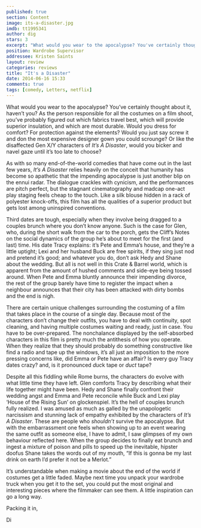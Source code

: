 ```yaml
---
published: true
section: Content
image: its-a-disaster.jpg
imdb: tt1995341
author: dig
stars: 3
excerpt: "What would you wear to the apocalypse? You've certainly thought about it, haven't you?"
position: Wardrobe Supervisor
addressee: Kristen Saints
layout: review
categories: reviews
title: "It's a Disaster"
date: 2014-06-16 15:33
comments: true
tags: [comedy, Letters, netflix]
---
```

<p class="Body">What would you wear to the apocalypse? You&rsquo;ve certainly thought about it, haven&rsquo;t you? As the person responsible for all the costumes on a film shoot, you&rsquo;ve probably figured out which fabrics travel best, which will provide superior insulation, and which are most durable. Would you dress for comfort? For protection against the elements? Would you just say screw it and don the most expensive designer gown you could scrounge? Or like the disaffected Gen X/Y characters of <em>It</em><em>&rsquo;s A Disaster</em>, would you bicker and navel gaze until it&rsquo;s too late to choose?</p>
<p class="Body">As with so many end-of-the-world comedies that have come out in the last few years, <em>It</em><em>&rsquo;s A Disaster</em> relies heavily on the conceit that humanity has become so apathetic that the impending apocalypse is just another blip on the ennui radar. The dialogue crackles with cynicism, and the performances are pitch perfect, but the stagnant cinematography and madcap one-act play staging feels cheap to the touch. Like a silk blouse hidden in a rack of polyester knock-offs, this film has all the qualities of a superior product but gets lost among uninspired conventions.</p>
<p class="Body">Third dates are tough, especially when they involve being dragged to a couples brunch where you don&rsquo;t know anyone. Such is the case for Glen, who, during the short walk from the car to the porch, gets the Cliff&rsquo;s Notes on the social dynamics of the group he&rsquo;s about to meet for the first (and last) time. His date Tracy explains: it&rsquo;s Pete and Emma&rsquo;s house, and they&rsquo;re a little uptight; Lexi and her husband Buck are free spirits, if they sing just nod and pretend it&rsquo;s good; and whatever you do, don&rsquo;t ask Hedy and Shane about the wedding. But all is not well in this Crate &amp; Barrel world, which is apparent from the amount of hushed comments and side-eye being tossed around. When Pete and Emma bluntly announce their impending divorce, the rest of the group barely have time to register the impact when a neighbour announces that their city has been attacked with dirty bombs and the end is nigh.</p>
<p class="Body">There are certain unique challenges surrounding the costuming of a film that takes place in the course of a single day. Because most of the characters don&rsquo;t change their outfits, you have to deal with continuity, spot cleaning, and having multiple costumes waiting and ready, just in case. You have to be over-prepared. The nonchalance displayed by the self-absorbed characters in this film is pretty much the antithesis of how you operate. When they realize that they should probably do something constructive like find a radio and tape up the windows, it&rsquo;s all just an imposition to the more pressing concerns like, did Emma or Pete have an affair? Is every guy Tracy dates crazy? and, is it pronounced <em>duc</em>k tape or <em>duct</em> tape?</p>
<p class="Body">Despite all this fiddling while Rome burns, the characters do evolve with what little time they have left. Glen comforts Tracy by describing what their life together might have been. Hedy and Shane finally confront their wedding angst and Emma and Pete reconcile while Buck and Lexi play &lsquo;House of the Rising Sun&rsquo; on glockenspiel. It&rsquo;s the hell of couples brunch fully realized. I was amused as much as galled by the unapologetic narcissism and stunning lack of empathy exhibited by the characters of <em>It</em><em>&rsquo;s A Disaster</em>. These are people who <em>shouldn</em><em>&rsquo;t</em> survive the apocalypse. But with the embarrassment one feels when showing up to an event wearing the same outfit as someone else, I have to admit, I saw glimpses of my own behaviour reflected here. When the group decides to finally eat brunch and ingest a mixture of poison and pills to speed up the inevitable, hipster doofus Shane takes the words out of my mouth, &ldquo;If this is gonna be my last drink on earth I&rsquo;d prefer it not be a Merlot.&rdquo;</p>
<p class="Body">It&rsquo;s understandable when making a movie about the end of the world if costumes get a little faded. Maybe next time you unpack your wardrobe truck when you get it to the set, you could put the most original and interesting pieces where the filmmaker can see them. A little inspiration can go a long way.&nbsp;</p>
<p class="Body">Packing it in,&nbsp;</p>
<p class="Body">Di</p>